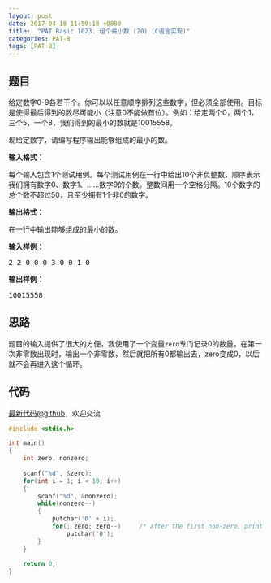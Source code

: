 ```yaml
---
layout: post
date: 2017-04-18 11:50:18 +0800
title:  "PAT Basic 1023. 组个最小数 (20) (C语言实现)"
categories: PAT-B
tags: [PAT-B]
---
```


## 题目

<div id="problemContent">
<p>
给定数字0-9各若干个。你可以以任意顺序排列这些数字，但必须全部使用。目标是使得最后得到的数尽可能小（注意0不能做首位）。例如：给定两个0，两个1，三个5，一个8，我们得到的最小的数就是10015558。 </p>
<p>现给定数字，请编写程序输出能够组成的最小的数。</p>
<p><b>
输入格式：
</b></p>
<p>每个输入包含1个测试用例。每个测试用例在一行中给出10个非负整数，顺序表示我们拥有数字0、数字1、……数字9的个数。整数间用一个空格分隔。10个数字的总个数不超过50，且至少拥有1个非0的数字。
</p>
<p><b>
输出格式：
</b></p>
<p>
在一行中输出能够组成的最小的数。
</p>
<b>输入样例：</b><pre>
2 2 0 0 0 3 0 0 1 0
</pre>
<b>输出样例：</b><pre>
10015558
</pre>
</div>

## 思路

题目的输入提供了很大的方便，我使用了一个变量`zero`专门记录0的数量，在第一次非零数出现时，输出一个非零数，然后就把所有0都输出去，zero变成0，以后就不会再进入这个循环。

## 代码

[最新代码@github](https://github.com/OliverLew/PAT/blob/master/PATBasic/1023.c)，欢迎交流
```c
#include <stdio.h>

int main()
{
    int zero, nonzero;
    
    scanf("%d", &zero);
    for(int i = 1; i < 10; i++)
    {
        scanf("%d", &nonzero);
        while(nonzero--)
        {
            putchar('0' + i);
            for(; zero; zero--)     /* after the first non-zero, print all the zeros */
                putchar('0');
        }
    }
    
    return 0;
}

```